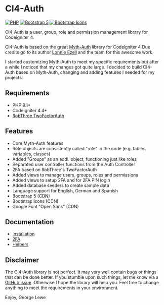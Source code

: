 # CI4-Auth

[![PHP](https://img.shields.io/badge/Language-PHP-8892BF.svg)](https://www.php.net/)
[![Bootstrap 5](https://img.shields.io/badge/Styles-Bootstrap%205-7952b3.svg)](https://www.getbootstrap.com/)
[![Bootstrap Icons](https://img.shields.io/badge/Icons-Bootstrap%20Icons-7952b3.svg)](https://icons.getbootstrap.com/)

CI4-Auth is a user, group, role and permission management library for Codeigniter 4.

CI4-Auth is based on the great [Myth-Auth](https://github.com/lonnieezell/myth-auth) library for Codeigniter 4 Due credits go to its author [Lonnie Ezell](https://github.com/lonnieezell) and the
team for this awesome work.

I started customizing Myth-Auth to meet my specific requirements but after a while I noticed that my changes got
quite large. I decided to build CI4-Auth based on Myth-Auth, changing and adding features I needed for my projects.

## Requirements

- PHP 8.1+
- CodeIgniter 4.4+
- [RobThree TwoFactorAuth](http://github.com/RobThree/TwoFactorAuth)

## Features

- Core Myth-Auth features
- Role objects are consistently called "role" in the code (e.g. tables, variables, classes)
- Added "Groups" as an addl. object, functioning just like roles
- Separated user controller functions from the Auth Controller
- 2FA based on RobThree's TwoFactorAuth
- Added views to manage users, groups, roles and permissions
- Added views to setup 2FA and for 2FA PIN login
- Added database seeders to create sample data
- Language support for English, German and Spanish
- Bootstrap 5 (CDN)
- Bootstrap Icons (CDN)
- Google Font "Open Sans" (CDN)

## Documentation

- [Installation](https://github.com/glewe/ci4-auth/blob/main/docs/installation.md)
- [2FA](https://github.com/glewe/ci4-auth/blob/main/docs/2fa.md)
- [Helpers](https://github.com/glewe/ci4-auth/blob/main/docs/helpers.md)

## Disclaimer

The CI4-Auth library is not perfect. It may very well contain bugs or things that can be done better. If you stumble upon such things, let me know 
via a [GitHub issue](https://github.com/glewe/ci4-auth/issues).
Otherwise I hope the library will help you. Feel free to change anything to meet the requirements in your environment.

Enjoy,
George Lewe
